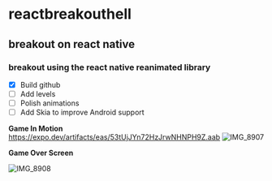 # reactbreakouthell
## breakout on react native
### breakout using the react native reanimated library 
- [x] Build github
- [ ] Add levels
- [ ] Polish animations
- [ ] Add Skia to improve Android support 

**Game In Motion**
https://expo.dev/artifacts/eas/53tUjJYn72HzJrwNHNPH9Z.aab
![IMG_8907](https://github.com/empathey/reactbreakouthell/assets/133193728/806955de-8762-4513-8410-6a01d0823a96)

**Game Over Screen**

![IMG_8908](https://github.com/empathey/reactbreakouthell/assets/133193728/f4f69aee-2dad-42df-a10c-8fe0e7edaefe)

